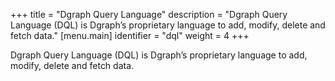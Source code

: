 +++
title = "Dgraph Query Language"
description = "Dgraph Query Language (DQL) is Dgraph’s proprietary language to add, modify, delete and fetch data."
[menu.main]
  identifier = "dql"
  weight = 4
+++

Dgraph Query Language (DQL) is Dgraph’s proprietary language to add, modify, delete and fetch data.

